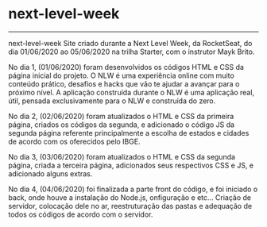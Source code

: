# next-level-week


--------------------------------
next-level-week
Site criado durante a Next Level Week, da RocketSeat, do dia 01/06/2020 ao 05/06/2020 na trilha Starter, com o instrutor Mayk Brito.

No dia 1, (01/06/2020) foram desenvolvidos os códigos HTML e CSS da página inicial do projeto. O NLW é uma experiência online com muito conteúdo prático, desafios e hacks que vão te ajudar a avançar para o próximo nível. A aplicação construída durante o NLW é uma aplicação real, útil, pensada exclusivamente para o NLW e construída do zero.

No dia 2, (02/06/2020) foram atualizados o HTML e CSS da primeira página, criados os códigos da segunda, e adicionado o código JS da segunda página referente principalmente a escolha de estados e cidades de acordo com os oferecidos pelo IBGE.

No dia 3, (03/06/2020) foram atualizados o HTML e CSS da segunda página, criada a terceira página, adicionados seus respectivos CSS e JS, e adicionado alguns extras.

No dia 4, (04/06/2020) foi finalizada a parte front do código, e foi iniciado o back, onde houve a instalação do Node.js, onfiguração e etc... Criação de servidor, colocação dele no ar, reestruturação das pastas e adequação de todos os códigos de acordo com o servidor.
